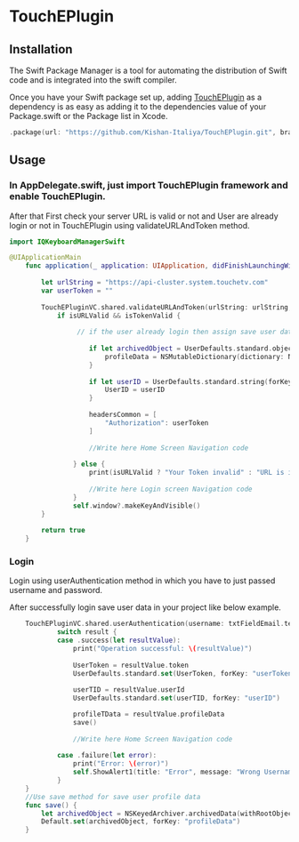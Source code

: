 # TouchEPlugin

## Installation

The Swift Package Manager is a tool for automating the distribution of Swift code and is integrated into the swift compiler.

Once you have your Swift package set up, adding [TouchEPlugin](https://github.com/github/cmark-gfm) as a dependency is as easy as adding it to the dependencies value of your Package.swift or the Package list in Xcode.

```swift
.package(url: "https://github.com/Kishan-Italiya/TouchEPlugin.git", branch: "main"),
```

## Usage

### In AppDelegate.swift, just import TouchEPlugin framework and enable TouchEPlugin. 

After that First check your server URL is valid or not and User are already login or not in TouchEPlugin using validateURLAndToken method.
 
```swift
import IQKeyboardManagerSwift

@UIApplicationMain
    func application(_ application: UIApplication, didFinishLaunchingWithOptions launchOptions: [UIApplication.LaunchOptionsKey: Any]?) -> Bool {
        
        let urlString = "https://api-cluster.system.touchetv.com"
        var userToken = ""
        
        TouchEPluginVC.shared.validateURLAndToken(urlString: urlString, token: userToken) { isURLValid, isTokenValid in
            if isURLValid && isTokenValid {
            
                 // if the user already login then assign save user data to package data profileData,UserID, headersCommon like below example 
            
                    if let archivedObject = UserDefaults.standard.object(forKey:"profileData") as? Data {
                        profileData = NSMutableDictionary(dictionary: NSKeyedUnarchiver.unarchiveObject(with: archivedObject) as! NSMutableDictionary)
                    }
                    
                    if let userID = UserDefaults.standard.string(forKey: "userID") {
                        UserID = userID
                    }
                    
                    headersCommon = [
                        "Authorization": userToken
                    ]
                    
                    //Write here Home Screen Navigation code
                    
                } else {
                    print(isURLValid ? "Your Token invalid" : "URL is invalid")
                    
                    //Write here Login screen Navigation code
                }
                self.window?.makeKeyAndVisible()
        }
        
        return true
    }
```

### Login 
Login using userAuthentication method in which you have to just passed username and password.

After successfully login save user data in your project like below example.

```swift
    TouchEPluginVC.shared.userAuthentication(username: txtFieldEmail.text ?? "", password: txtFieldPassword.text ?? "") { result in
            switch result {
            case .success(let resultValue):
                print("Operation successful: \(resultValue)")
                
                UserToken = resultValue.token
                UserDefaults.standard.set(UserToken, forKey: "userToken")
                
                userTID = resultValue.userId
                UserDefaults.standard.set(userTID, forKey: "userID")

                profileTData = resultValue.profileData
                save()
                
                //Write here Home Screen Navigation code
                
            case .failure(let error):
                print("Error: \(error)")
                self.ShowAlert1(title: "Error", message: "Wrong Username and Password")
            }
    }
    //Use save method for save user profile data
    func save() {
        let archivedObject = NSKeyedArchiver.archivedData(withRootObject: profileTData)
        Default.set(archivedObject, forKey: "profileData")
    }
```
